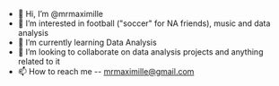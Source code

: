 - 👋 Hi, I’m @mrmaximille
- 👀 I’m interested in football ("soccer" for NA friends), music and data analysis
- 🌱 I’m currently learning Data Analysis
- 💞️ I’m looking to collaborate on data analysis projects and anything related to it
- 📫 How to reach me -- mrmaximille@gmail.com

<!---
mrmaximille/mrmaximille is a ✨ special ✨ repository because its `README.md` (this file) appears on your GitHub profile.
You can click the Preview link to take a look at your changes.
--->
